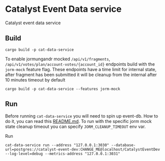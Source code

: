 # Catalyst Event Data service

Catalyst event data service

## Build
```
cargo build -p cat-data-service
```
To enable jormungandr mocked `/api/v1/fragments`, `/api/v1/votes/plan/account-votes/{account_id}` endpoints build with the `jorm-mock` feature flag. These endpoints have a time limit for internal state, after fragment has been submitted it will be cleanup from the internal after 10 minutes timeout by default
```
cargo build -p cat-data-service --features jorm-mock
```

## Run
Before running `cat-data-service` you will need to spin up event-db. 
How to do it, you can read this [README.md](https://github.com/input-output-hk/catalyst-core/blob/main/src/event-db/Readme.md#starting-a-local-test-db-with-docker).
To run with the specific jorm mock state cleanup timeout you can specify `JORM_CLEANUP_TIMEOUT` env var.

Run
```
cat-data-service run --address "127.0.0.1:3030" --database-url=postgres://catalyst-event-dev:CHANGE_ME@localhost/CatalystEventDev --log-level=debug --metrics-address "127.0.0.1:3031"
```


